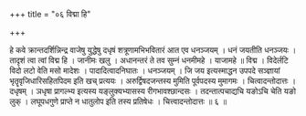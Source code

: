 +++
title = "०६ विद्मा हि"

+++

हे कवे क्रान्तदर्शिन्निन्द्र वाजेषु युद्धेषु दधृषं शत्रूणामभिभवितारं आत एव धनञ्जयम् । धनं जयतीति धनञ्जयः । तादृशं त्वा त्वां विद्म हि । जानीमः खलु । अधानन्तरं ते तव सुम्नं धनमीमहे । याजामहे ॥ विद्म । विदेर्लटि विदो लटो वेति मसो मादेशः । पादादित्वादनिघातः । धनञ्जयम् । जि जय इत्यस्माद्धन उपपदे सञ्ज्ञायां भृतॄवृजिधारिसहितपिदम इति खच् प्रत्ययः । अरुर्द्विषदजन्तस्य मुमिति पूर्वपदस्य मुमागमः । चित्वादन्तोदात्तः । दधृषम् । ञधृषा प्रागल्भ्य इत्यस्य यङ्लुक्यभ्यासस्य रीगभावश्छान्दसः । तदन्तात्पचाद्यचि यङोऽचि चेति यङो लुक् । लघूपधगुणे प्राप्ते न धातुलोप इति तस्य प्रतिषेधः । चित्त्वादन्तोदात्तः ॥ ६ ॥